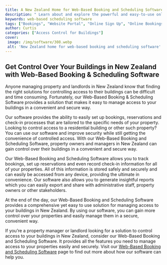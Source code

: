 ```yaml
---
title: A New Zealand Home for Web-Based Booking and Scheduling Software
description: " Learn about and explore the powerful and easy-to-use online booking and scheduling software from HashSoft Discover how it can help your business become more efficient and successful"
keywords: web-based scheduling software
tags: ["Bookings", "Website Portal", "Online Sign Up", "Online Bookings", "Tech"]
author: Curtis
categories: ["Access Control for Buildings"]
cover: 
 image: /img/software/308.webp
 alt: 'New Zealand home for web-based booking and scheduling software'
---
```

## Get Control Over Your Buildings in New Zealand with Web-Based Booking & Scheduling Software 

Anyone managing property and landlords in New Zealand know that finding the right solutions for controlling access to their buildings can be difficult and time consuming. Fortunately, our Web-Based Booking & Scheduling Software provides a solution that makes it easy to manage access to your buildings in a convenient and secure way. 

Our software provides the ability to easily set up bookings, reservations and check-in processes that are tailored to the specific needs of your property. Looking to control access to a residential building or other such property? You can use our software and improve security while still getting the convenience of controlled access. With our Web-Based Booking and Scheduling Software, property owners and managers in New Zealand can gain control over their buildings in a convenient and secure way. 

Our Web-Based Booking and Scheduling Software allows you to track bookings, set up reservations and even record check-in information for all of your properties. All of this information is stored safely and securely and can easily be accessed from any device, providing the ultimate in convenience. Our software also allows you to generate insightful reports which you can easily export and share with administrative staff, property owners or other stakeholders. 

At the end of the day, our Web-Based Booking and Scheduling Software provides a comprehensive yet easy to use solution for managing access to your buildings in New Zealand. By using our software, you can gain more control over your properties and easily manage them in a secure, convenient way. 

If you’re a property manager or landlord looking for a solution to control access to your buildings in New Zealand, consider our Web-Based Booking and Scheduling Software. It provides all the features you need to manage access to your properties easily and securely. Visit our [Web-Based Booking and Scheduling Software](/bookings) page to find out more about how our software can help you.
